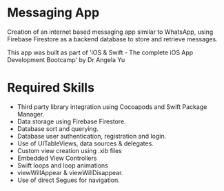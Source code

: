 # Messaging App

Creation of an internet based messaging app similar to WhatsApp, using Firebase Firestore as a backend database to store and retrieve messages.

This app was built as part of 'iOS & Swift - The complete iOS App Development Bootcamp' by Dr Angela Yu

# Required Skills

* Third party library integration using Cocoapods and Swift Package Manager.
* Data storage using Firebase Firestore.
* Database sort and querying.
* Database user authentication, registration and login.
* Use of UITableViews, data sources & delegates.
* Custom view creation using .xib files
* Embedded View Controllers
* Swift loops and loop animations
* viewWillAppear & viewWillDisappear.
* Use of direct Segues for navigation.
